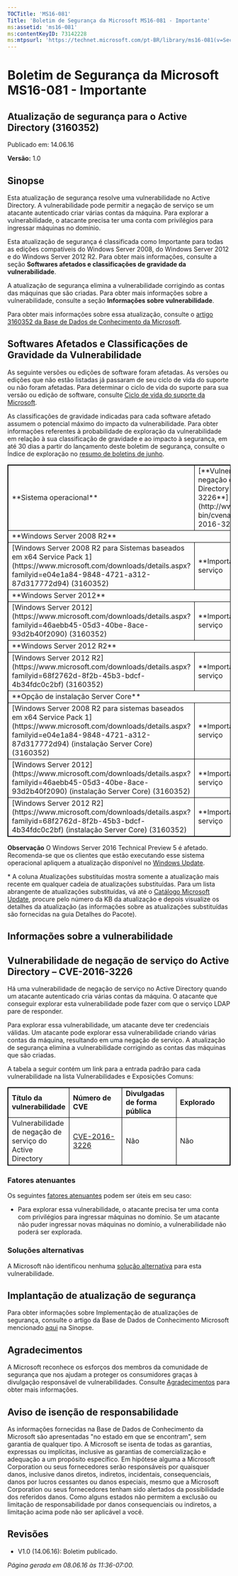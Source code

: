 ```yaml
---
TOCTitle: 'MS16-081'
Title: 'Boletim de Segurança da Microsoft MS16-081 - Importante'
ms:assetid: 'ms16-081'
ms:contentKeyID: 73142228
ms:mtpsurl: 'https://technet.microsoft.com/pt-BR/library/ms16-081(v=Security.10)'
---
```

Boletim de Segurança da Microsoft MS16-081 - Importante
=======================================================

Atualização de segurança para o Active Directory (3160352)
----------------------------------------------------------

Publicado em: 14.06.16

**Versão:** 1.0

Sinopse
-------

<span id="sectionToggle0"></span>
Esta atualização de segurança resolve uma vulnerabilidade no Active Directory. A vulnerabilidade pode permitir a negação de serviço se um atacante autenticado criar várias contas da máquina. Para explorar a vulnerabilidade, o atacante precisa ter uma conta com privilégios para ingressar máquinas no domínio.

Esta atualização de segurança é classificada como Importante para todas as edições compatíveis do Windows Server 2008, do Windows Server 2012 e do Windows Server 2012 R2. Para obter mais informações, consulte a seção **Softwares afetados e classificações de gravidade da vulnerabilidade**.

A atualização de segurança elimina a vulnerabilidade corrigindo as contas das máquinas que são criadas. Para obter mais informações sobre a vulnerabilidade, consulte a seção **Informações sobre vulnerabilidade**.

<span id="KBArticle"></span>
Para obter mais informações sobre essa atualização, consulte o [artigo 3160352 da Base de Dados de Conhecimento da Microsoft](https://support.microsoft.com/pt-br/kb/3160352).

Softwares Afetados e Classificações de Gravidade da Vulnerabilidade
-------------------------------------------------------------------

<span id="sectionToggle1"></span>
As seguinte versões ou edições de software foram afetadas. As versões ou edições que não estão listadas já passaram de seu ciclo de vida do suporte ou não foram afetadas. Para determinar o ciclo de vida do suporte para sua versão ou edição de software, consulte [Ciclo de vida do suporte da Microsoft](http://support.microsoft.com/default.aspx?scid=fh;%5Bln%5D;lifecycle).

As classificações de gravidade indicadas para cada software afetado assumem o potencial máximo do impacto da vulnerabilidade. Para obter informações referentes à probabilidade de exploração da vulnerabilidade em relação à sua classificação de gravidade e ao impacto à segurança, em até 30 dias a partir do lançamento deste boletim de segurança, consulte o Índice de exploração no [resumo de boletins de junho](https://technet.microsoft.com/pt-br/library/security/ms16-jun).

<p> <p/> 
<p> </p>
<table style="border:1px solid black;">
<tr>
<td style="border:1px solid black;">
**Sistema operacional**

</td>
<td style="border:1px solid black;">
[**Vulnerabilidade de negação de serviço do Active Directory – CVE-2016-3226**](http://www.cve.mitre.org/cgi-bin/cvename.cgi?name=cve-2016-3226)

</td>
<td style="border:1px solid black;">
**Atualizações substituídas**\*

</td>
</tr>
<tr>
<td style="border:1px solid black;" colspan="3">
**Windows Server 2008 R2**

</td>
</tr>
<tr>
<td style="border:1px solid black;">
[Windows Server 2008 R2 para Sistemas baseados em x64 Service Pack 1](https://www.microsoft.com/downloads/details.aspx?familyid=e04e1a84-9848-4721-a312-87d317772d94)  
(3160352)

</td>
<td style="border:1px solid black;">
**Importante**  
Negação de serviço

</td>
<td style="border:1px solid black;">
2772930 no [MS13-032](https://technet.microsoft.com/pt-br/security/bulletin/ms13-032)

</td>
</tr>
<tr>
<td style="border:1px solid black;" colspan="3">
**Windows Server 2012**

</td>
</tr>
<tr>
<td style="border:1px solid black;">
[Windows Server 2012](https://www.microsoft.com/downloads/details.aspx?familyid=46aebb45-05d3-40be-8ace-93d2b40f2090)  
(3160352)

</td>
<td style="border:1px solid black;">
**Importante**  
Negação de serviço

</td>
<td style="border:1px solid black;">
2772930 no [MS13-032](https://technet.microsoft.com/pt-br/security/bulletin/ms13-032)

</td>
</tr>
<tr>
<td style="border:1px solid black;" colspan="3">
**Windows Server 2012 R2**

</td>
</tr>
<tr>
<td style="border:1px solid black;">
[Windows Server 2012 R2](https://www.microsoft.com/downloads/details.aspx?familyid=68f2762d-8f2b-45b3-bdcf-4b34fdc0c2bf)  
(3160352)

</td>
<td style="border:1px solid black;">
**Importante**  
Negação de serviço

</td>
<td style="border:1px solid black;">
2772930 no [MS13-032](https://technet.microsoft.com/pt-br/security/bulletin/ms13-032)

</td>
</tr>
<tr>
<td style="border:1px solid black;" colspan="3">
**Opção de instalação Server Core**

</td>
</tr>
<tr>
<td style="border:1px solid black;">
[Windows Server 2008 R2 para sistemas baseados em x64 Service Pack 1](https://www.microsoft.com/downloads/details.aspx?familyid=e04e1a84-9848-4721-a312-87d317772d94) (instalação Server Core)  
(3160352)

</td>
<td style="border:1px solid black;">
**Importante**  
Negação de serviço

</td>
<td style="border:1px solid black;">
2772930 no [MS13-032](https://technet.microsoft.com/pt-br/security/bulletin/ms13-032)

</td>
</tr>
<tr>
<td style="border:1px solid black;">
[Windows Server 2012](https://www.microsoft.com/downloads/details.aspx?familyid=46aebb45-05d3-40be-8ace-93d2b40f2090) (instalação Server Core)  
(3160352)

</td>
<td style="border:1px solid black;">
**Importante**  
Negação de serviço
</td>
<td style="border:1px solid black;">
2772930 no [MS13-032](https://technet.microsoft.com/pt-br/security/bulletin/ms13-032)

</td>
</tr>
<tr>
<td style="border:1px solid black;">
[Windows Server 2012 R2](https://www.microsoft.com/downloads/details.aspx?familyid=68f2762d-8f2b-45b3-bdcf-4b34fdc0c2bf) (instalação Server Core)  
(3160352)

</td>
<td style="border:1px solid black;">
**Importante**  
Negação de serviço

</td>
<td style="border:1px solid black;">
2772930 no [MS13-032](https://technet.microsoft.com/pt-br/security/bulletin/ms13-032)

</td>
</tr>
</table>
 
**Observação** O Windows Server 2016 Technical Preview 5 é afetado. Recomenda-se que os clientes que estão executando esse sistema operacional apliquem a atualização disponível no [Windows Update](http://update.microsoft.com/microsoftupdate/v6/vistadefault.aspx?ln=pt-br).

\* A coluna Atualizações substituídas mostra somente a atualização mais recente em qualquer cadeia de atualizações substituídas. Para um lista abrangente de atualizações substituídas, vá até o [Catálogo Microsoft Update](http://catalog.update.microsoft.com/v7/site/home.aspx), procure pelo número da KB da atualização e depois visualize os detalhes da atualização (as informações sobre as atualizações substituídas são fornecidas na guia Detalhes do Pacote).

Informações sobre a vulnerabilidade
-----------------------------------

<span id="sectionToggle2"></span>
Vulnerabilidade de negação de serviço do Active Directory – CVE-2016-3226
-------------------------------------------------------------------------

Há uma vulnerabilidade de negação de serviço no Active Directory quando um atacante autenticado cria várias contas da máquina. O atacante que conseguir explorar esta vulnerabilidade pode fazer com que o serviço LDAP pare de responder.

Para explorar essa vulnerabilidade, um atacante deve ter credenciais válidas. Um atacante pode explorar essa vulnerabilidade criando várias contas da máquina, resultando em uma negação de serviço. A atualização de segurança elimina a vulnerabilidade corrigindo as contas das máquinas que são criadas.

A tabela a seguir contém um link para a entrada padrão para cada vulnerabilidade na lista Vulnerabilidades e Exposições Comuns:

<p> <p/> 
<p> </p>
<table style="border:1px solid black;">
<colgroup>
<col width="25%" />
<col width="25%" />
<col width="25%" />
<col width="25%" />
</colgroup>
<tbody>
<tr class="odd">
<td style="border:1px solid black;"><strong>Título da vulnerabilidade</strong></td>
<td style="border:1px solid black;"><strong>Número de CVE</strong></td>
<td style="border:1px solid black;"><strong>Divulgadas de forma pública</strong></td>
<td style="border:1px solid black;"><strong>Explorado</strong></td>
</tr>
<tr class="even">
<td style="border:1px solid black;">Vulnerabilidade de negação de serviço do Active Directory</td>
<td style="border:1px solid black;"><a href="http://www.cve.mitre.org/cgi-bin/cvename.cgi?name=cve-2016-3226">CVE-2016-3226</a></td>
<td style="border:1px solid black;">Não</td>
<td style="border:1px solid black;">Não</td>
</tr>
</tbody>
</table>
  
### Fatores atenuantes
  
Os seguintes [fatores atenuantes](https://technet.microsoft.com/pt-br/library/security/dn848375.aspx) podem ser úteis em seu caso:
  
-   Para explorar essa vulnerabilidade, o atacante precisa ter uma conta com privilégios para ingressar máquinas no domínio. Se um atacante não puder ingressar novas máquinas no domínio, a vulnerabilidade não poderá ser explorada.
  
### Soluções alternativas
  
A Microsoft não identificou nenhuma [solução alternativa](https://technet.microsoft.com/pt-br/library/security/dn848375.aspx) para esta vulnerabilidade. 
  
Implantação de atualização de segurança  
---------------------------------------
  
<span id="sectionToggle3"></span>
Para obter informações sobre Implementação de atualizações de segurança, consulte o artigo da Base de Dados de Conhecimento Microsoft mencionado [aqui](#kbarticle) na Sinopse.
  
Agradecimentos  
--------------
  
<span id="sectionToggle4"></span>
A Microsoft reconhece os esforços dos membros da comunidade de segurança que nos ajudam a proteger os consumidores graças à divulgação responsável de vulnerabilidades. Consulte [Agradecimentos](https://technet.microsoft.com/pt-br/library/security/mt674627.aspx) para obter mais informações.
  
Aviso de isenção de responsabilidade  
------------------------------------
  
<span id="sectionToggle5"></span>
As informações fornecidas na Base de Dados de Conhecimento da Microsoft são apresentadas "no estado em que se encontram", sem garantia de qualquer tipo. A Microsoft se isenta de todas as garantias, expressas ou implícitas, inclusive as garantias de comercialização e adequação a um propósito específico. Em hipótese alguma a Microsoft Corporation ou seus fornecedores serão responsáveis por quaisquer danos, inclusive danos diretos, indiretos, incidentais, consequenciais, danos por lucros cessantes ou danos especiais, mesmo que a Microsoft Corporation ou seus fornecedores tenham sido alertados da possibilidade dos referidos danos. Como alguns estados não permitem a exclusão ou limitação de responsabilidade por danos consequenciais ou indiretos, a limitação acima pode não ser aplicável a você.
  
Revisões  
--------
  
<span id="sectionToggle6"></span>
-   V1.0 (14.06.16): Boletim publicado.
  
*Página gerada em 08.06.16 às 11:36-07:00.*
